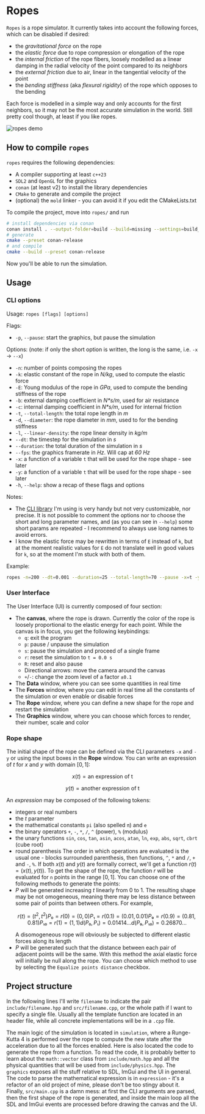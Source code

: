# Ropes
`Ropes` is a rope simulator.
It currently takes into account the following forces, which can be disabled if desired:
- the _gravitational force_ on the rope
- the _elastic force_ due to rope compression or elongation of the rope
- the _internal friction_ of the rope fibers, loosely modelled as a linear damping in the
    radial velocity of the point compared to its neighbors
- the _external friction_ due to air, linear in the tangential velocity of the point
- the _bending stiffness_ (aka _flexural rigidity_) of the rope which opposes to the bending

Each force is modelled in a simple way and only accounts for the first neighbors, so it may not be
the most accurate simulation in the world. Still pretty cool though, at least if you like ropes.

![ropes demo](blob/ropes_example.png)

## How to compile `ropes`
`ropes` requires the following dependencies:
- A compiler supporting at least `c++23`
- `SDL2` and `OpenGL` for the graphics
- `conan` (at least v2) to install the library dependencies
- `CMake` to generate and compile the project
- (optional) the `mold` linker - you can avoid it if you edit the CMakeLists.txt

To compile the project, move into `ropes/` and run
```bash
# install dependencies via conan
conan install . --output-folder=build --build=missing --settings=build_type=Release
# generate
cmake --preset conan-release
# and compile
cmake --build --preset conan-release
```
Now you'll be able to run the simulation.

## Usage
### CLI options
Usage: `ropes [flags] [options]`

Flags:
- `-p`, `--pause`: start the graphics, but pause the simulation

Options:
(note: if only the short option is written, the long is the same, i.e. `-x` -> `--x`)
- `-n`: number of points composing the ropes
- `-k`: elastic constant of the rope in _N/kg_, used to compute the elastic force
- `-E`: Young modulus of the rope in _GPa_, used to compute the bending stiffness of the rope
- `-b`: external damping coefficient in _N*s/m_, used for air resistance
- `-c`: internal damping coefficient in _N*s/m_, used for internal friction
- `-t`, `--total-length`: the total rope length in _m_
- `-d`, `--diameter`: the rope diameter in _mm_, used to for the bending stiffness
- `-l`, `--linear-density`: the rope linear density in _kg/m_
- `--dt`: the timestep for the simulation in _s_
- `--duration`: the total duration of the simulation in _s_
- `--fps`: the graphics framerate in _Hz_. Will cap at _60 Hz_
- `-x`: a function of a variable `t` that will be used for the rope shape - see later
- `-y`: a function of a variable `t` that will be used for the rope shape - see later
- `-h`, `--help`: show a recap of these flags and options

Notes:
- The [CLI library](https://github.com/p-ranav/structopt/tree/master) I'm using is very handy but
not very customizable, nor precise. It is not possible to comment the options nor to choose the
short and long parameter names, and (as you can see in `--help`) some short params are repeated -
I recommend to always use long names to avoid errors.
- I know the elastic force may be rewritten in terms of `E` instead of `k`, but at the moment
realistic values for `E` do not translate well in good values for `k`, so at the moment I'm stuck
with both of them.

Example:
```bash
ropes -n=200 --dt=0.001 --duration=25 --total-length=70 --pause -x=t -y="-t*t"
```

### User Interface
The User Interface (UI) is currently composed of four section:
- The **canvas**, where the rope is drawn. Currently the color of the rope is loosely proportional to
    the elastic energy for each point.
    While the canvas is in focus, you get the following keybindings:
  - `q`: exit the program
  - `p`: pause / unpause the simulation
  - `s`: pause the simulation and proceed of a single frame
  - `r`: reset the simulation to `t = 0.0 s`
  - `R`: reset and also pause
  - Directional arrows: move the camera around the canvas
  - `+`/`-`: change the zoom level of a factor `±0.1`
- The **Data** window, where you can see some quantities in real time
- The **Forces** window, where you can edit in real time all the constants of the simulation or
    even enable or disable forces
- The **Rope** window, where you can define a new shape for the rope and restart the simulation
- The **Graphics** window, where you can choose which forces to render, their number, scale and color

### Rope shape
The initial shape of the rope can be defined via the CLI parameters `-x` and `-y` or using the input
boxes in the **Rope** window.
You can write an expression of _t_ for _x_ and _y_ with domain $[0,1]$:
```math
x(t) = \text{an expression of t}
```
```math
y(t) = \text{another expression of t}
```
An _expression_ may be composed of the following tokens:
- integers or real numbers
- the _t_ parameter
- the mathematical constants `pi` (also spelled `π`) and `e`
- the binary operators `+`, `-`, `*`, `/`, `^` (power), `%` (modulus)
- the unary functions `sin`, `cos`, `tan`, `asin`, `acos`, `atan`, `ln`, `exp`, `abs`, `sqrt`, `cbrt` (cube root)
- round parenthesis
The order in which operations are evaluated is the usual one - blocks surrounded parenthesis, then functions,
    `^`, `*` and `/`, `+` and `-`, `%`.
If both $x(t)$ and $y(t)$ are formally correct, we'll get a function $r(t) = \left(x(t), y(t)\right)$.
To get the shape of the rope, the function $r$ will be evaluated for `n` points in the range $[0,1]$.
You can choose one of the following methods to generate the points:
- $P$ will be generated increasing $t$ linearly from $0$ to $1$. The resulting shape may be not
    omogeneous, meaning there may be less distance between some pair of points than between others.
    For example,
    ```math
    r(t) = (t^2, t^2)
    P₀ = r(0) = (0,0)
    P₁ = r(0.1) = (0.01,0.01)
    P₉ = r(0.9) = (0.81,0.81)
    P₁₀ = r(1) = (1,1)
    d(P₀,P₁)  = 0.01414...
    d(P₉,P₁₀) = 0.26870...
    ```
    A disomogeneous rope will obviously be subjected to different elastic forces along its length
- $P$ will be generated such that the distance between each pair of adjacent points will be the same.
    With this method the axial elastic force will initially be null along the rope.
You can choose which method to use by selecting the `Equalize points distance` checkbox.

## Project structure
In the following lines I'll write `filename` to indicate the pair `include/filename.hpp` and
`src/filename.cpp`, or the whole path if I want to specify a single file. Usually all the template
function are located in an header file, while all concrete implementations will be in a `.cpp` file.

The main logic of the simulation is located in `simulation`, where a Runge-Kutta 4 is
performed over the rope to compute the new state after the acceleration due to all the forces enabled.
Here is also located the code to generate the rope from a function.
To read the code, it is probably better to learn about the `math::vector` class from `include/math.hpp`
and all the physical quantities that will be used from `include/physics.hpp`.
The `graphics` exposes all the stuff relative to SDL, ImGui and the UI in general.
The code to parse the mathematical expression is in `expression` - it's a refactor of an old project
of mine, please don't be too stingy about it.
Finally, `src/main.cpp` is a damn mess: at first the CLI arguments are parsed, then the first shape
of the rope is generated, and inside the main loop all the SDL and ImGui events are processed before
drawing the canvas and the UI.
